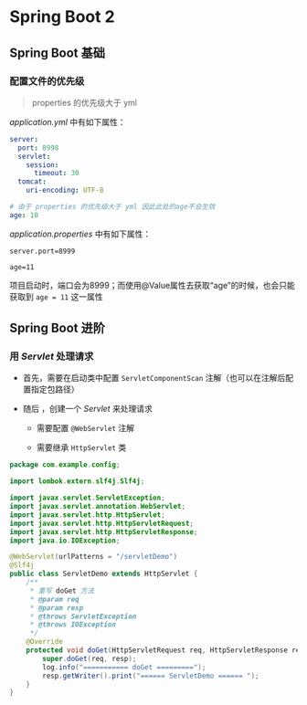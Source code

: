 # Spring Boot 2

## Spring Boot 基础

### 配置文件的优先级

> properties 的优先级大于 yml

*application.yml* 中有如下属性：

```yml
server:
  port: 8998
  servlet:
    session:
      timeout: 30
  tomcat:
    uri-encoding: UTF-8

# 由于 properties 的优先级大于 yml 因此此处的age不会生效
age: 10
```

*application.properties* 中有如下属性：

```properties
server.port=8999

age=11
```

项目启动时，端口会为8999；而使用@Value属性去获取“age”的时候，也会只能获取到 `age = 11` 这一属性



## Spring Boot 进阶

### 用 *Servlet* 处理请求

- 首先，需要在启动类中配置 `ServletComponentScan` 注解（也可以在注解后配置指定包路径）

- 随后 ，创建一个 *Servlet* 来处理请求
  
  - 需要配置 `@WebServlet` 注解
  
  - 需要继承 `HttpServlet` 类

```java
package com.example.config;

import lombok.extern.slf4j.Slf4j;

import javax.servlet.ServletException;
import javax.servlet.annotation.WebServlet;
import javax.servlet.http.HttpServlet;
import javax.servlet.http.HttpServletRequest;
import javax.servlet.http.HttpServletResponse;
import java.io.IOException;

@WebServlet(urlPatterns = "/servletDemo")
@Slf4j
public class ServletDemo extends HttpServlet {
    /**
     * 重写 doGet 方法
     * @param req
     * @param resp
     * @throws ServletException
     * @throws IOException
     */
    @Override
    protected void doGet(HttpServletRequest req, HttpServletResponse resp) throws ServletException, IOException {
        super.doGet(req, resp);
        log.info("=========== doGet =========");
        resp.getWriter().print("====== ServletDemo ====== ");
    }
}

```